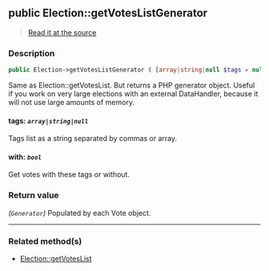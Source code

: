 ## public Election::getVotesListGenerator

> [Read it at the source](https://github.com/julien-boudry/Condorcet/blob/master/src/ElectionProcess/VotesProcess.php#L145)

### Description    

```php
public Election->getVotesListGenerator ( [array|string|null $tags = null , bool $with = true] ): Generator
```

Same as Election::getVotesList. But returns a PHP generator object.
Useful if you work on very large elections with an external DataHandler, because it will not use large amounts of memory.
    

#### **tags:** *`array|string|null`*   
Tags list as a string separated by commas or array.    


#### **with:** *`bool`*   
Get votes with these tags or without.    


### Return value   

*(`Generator`)* Populated by each Vote object.


---------------------------------------

### Related method(s)      

* [Election::getVotesList](/Docs/api-reference/Election%20Class/Election--getVotesList.md)    
